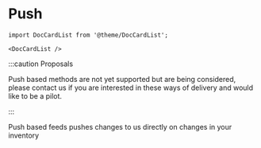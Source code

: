 # Push

```mdx-code-block
import DocCardList from '@theme/DocCardList';

<DocCardList />
```

:::caution Proposals

Push based methods are not yet supported but are being considered, please contact us if you are interested in these ways of delivery and would like to be a pilot.

:::

Push based feeds pushes changes to us directly on changes in your inventory
